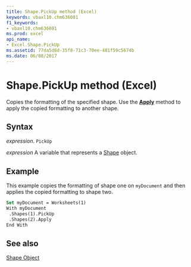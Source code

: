 ```yaml
---
title: Shape.PickUp method (Excel)
keywords: vbaxl10.chm636081
f1_keywords:
- vbaxl10.chm636081
ms.prod: excel
api_name:
- Excel.Shape.PickUp
ms.assetid: 77da5d6d-35f8-71c3-70ee-481f59c5674b
ms.date: 06/08/2017
---
```



# Shape.PickUp method (Excel)

Copies the formatting of the specified shape. Use the  **[Apply](Excel.Shape.Apply.md)** method to apply the copied formatting to another shape.


## Syntax

 _expression_. `PickUp`

 _expression_ A variable that represents a [Shape](./Excel.Shape.md) object.


## Example

This example copies the formatting of shape one on  `myDocument` and then applies the copied formatting to shape two.


```vb
Set myDocument = Worksheets(1) 
With myDocument 
 .Shapes(1).PickUp 
 .Shapes(2).Apply 
End With
```


## See also


[Shape Object](Excel.Shape.md)


